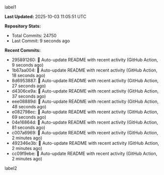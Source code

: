 
label1 
<!-- ACTIVITY_START -->
**Last Updated:** 2025-10-03 11:05:51 UTC

**Repository Stats:**
- Total Commits: 24750
- Last Commit: 9 seconds ago

**Recent Commits:**
- 295891260: 🤖 Auto-update README with recent activity (GitHub Action, 9 seconds ago)
- 1b67aa004: 🤖 Auto-update README with recent activity (GitHub Action, 18 seconds ago)
- 8d6953887: 🤖 Auto-update README with recent activity (GitHub Action, 27 seconds ago)
- d4306ce9a: 🤖 Auto-update README with recent activity (GitHub Action, 37 seconds ago)
- eee08889d: 🤖 Auto-update README with recent activity (GitHub Action, 48 seconds ago)
- e082798ec: 🤖 Auto-update README with recent activity (GitHub Action, 69 seconds ago)
- 04e16864d: 🤖 Auto-update README with recent activity (GitHub Action, 81 seconds ago)
- c007a6969: 🤖 Auto-update README with recent activity (GitHub Action, 2 minutes ago)
- 492346e3b: 🤖 Auto-update README with recent activity (GitHub Action, 2 minutes ago)
- cc09f9ebe: 🤖 Auto-update README with recent activity (GitHub Action, 2 minutes ago)
<!-- ACTIVITY_END -->

label2
